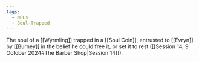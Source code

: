 ```yaml
---
tags:
  - NPCs
  - Soul-Trapped
---
```

The soul of a [[Wyrmling]] trapped in a [[Soul Coin]], entrusted to [[Evryn]] by [[Burney]] in the belief he could free it, or set it to rest ([[Session 14, 9 October 2024#The Barber Shop|Session 14]]).